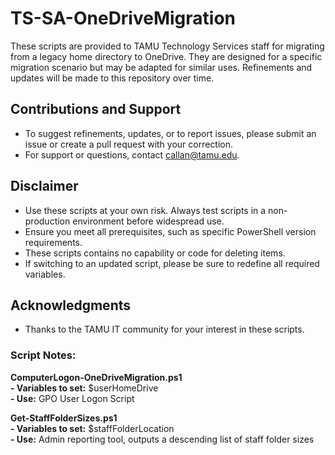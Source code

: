 # TS-SA-OneDriveMigration  

These scripts are provided to TAMU Technology Services staff for migrating from a legacy home directory to OneDrive. They are designed for a specific migration scenario but may be adapted for similar uses. Refinements and updates will be made to this repository over time.  

## Contributions and Support  
- To suggest refinements, updates, or to report issues, please submit an issue or create a pull request with your correction.  
- For support or questions, contact callan@tamu.edu.  

## Disclaimer  
- Use these scripts at your own risk. Always test scripts in a non-production environment before widespread use.  
- Ensure you meet all prerequisites, such as specific PowerShell version requirements.  
- These scripts contains no capability or code for deleting items.  
- If switching to an updated script, please be sure to redefine all required variables.  

## Acknowledgments  
- Thanks to the TAMU IT community for your interest in these scripts.  
 

### Script Notes:  

**ComputerLogon-OneDriveMigration.ps1**  
**- Variables to set:** $userHomeDrive  
**- Use:** GPO User Logon Script  

**Get-StaffFolderSizes.ps1**  
**- Variables to set:** $staffFolderLocation  
**- Use:** Admin reporting tool, outputs a descending list of staff folder sizes  